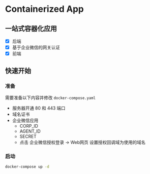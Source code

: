 # Containerized App

## 一站式容器化应用

- [x] 后端
- [x] 基于企业微信的网关认证
- [x] 前端

## 快速开始

### 准备

需要准备以下内容并修改 `docker-compose.yaml`

- 服务器开通 80 和 443 端口
- 域名证书
- 企业微信应用
  - CORP_ID
  - AGENT_ID
  - SECRET
  - 点击 企业微信授权登录 -> Web网页 设置授权回调域为使用的域名

### 启动

```bash
docker-compose up -d
```
